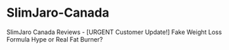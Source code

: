 # SlimJaro-Canada
SlimJaro Canada Reviews - [URGENT Customer Update!] Fake Weight Loss Formula Hype or Real Fat Burner?
